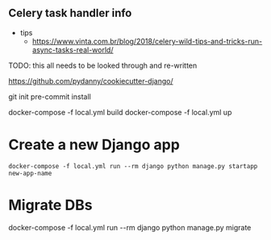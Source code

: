 ## Celery task handler info

- tips
  - <https://www.vinta.com.br/blog/2018/celery-wild-tips-and-tricks-run-async-tasks-real-world/>

TODO: this all needs to be looked through and re-written

 <https://github.com/pydanny/cookiecutter-django/>

git init
pre-commit install

docker-compose -f local.yml build
docker-compose -f local.yml up

# Create a new Django app

`docker-compose -f local.yml run --rm django python manage.py startapp new-app-name`

# Migrate DBs

docker-compose -f local.yml run --rm django python manage.py migrate
